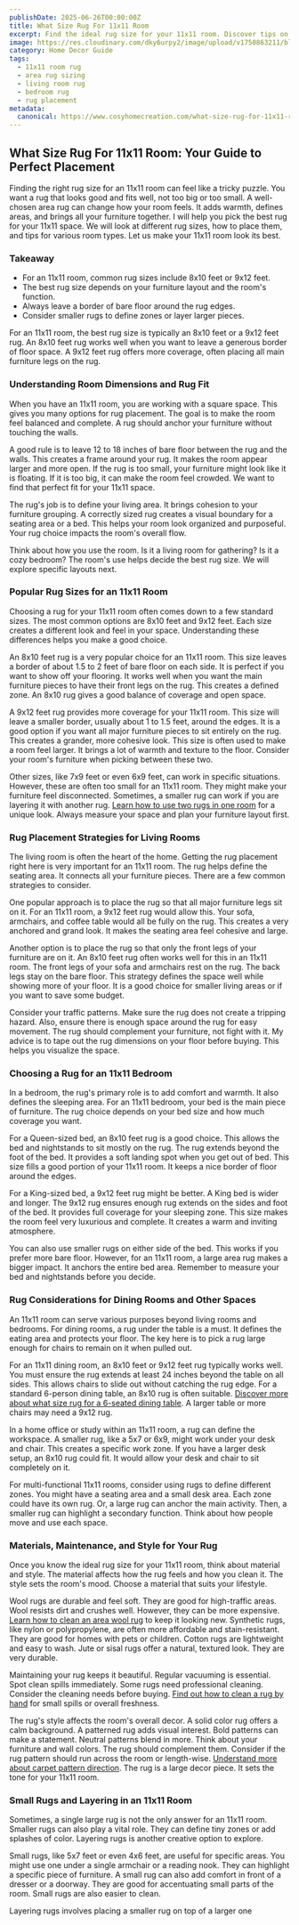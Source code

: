 ```yaml
---
publishDate: 2025-06-26T00:00:00Z
title: What Size Rug For 11x11 Room
excerpt: Find the ideal rug size for your 11x11 room. Discover tips on rug placement, common dimensions, and how to define your space with the perfect area rug.
image: https://res.cloudinary.com/dky6urpy2/image/upload/v1750863211/blog_image_1750863211_qccjka.webp
category: Home Decor Guide
tags:
  - 11x11 room rug
  - area rug sizing
  - living room rug
  - bedroom rug
  - rug placement
metadata:
  canonical: https://www.cosyhomecreation.com/what-size-rug-for-11x11-room
---
```


## What Size Rug For 11x11 Room: Your Guide to Perfect Placement

Finding the right rug size for an 11x11 room can feel like a tricky puzzle. You want a rug that looks good and fits well, not too big or too small. A well-chosen area rug can change how your room feels. It adds warmth, defines areas, and brings all your furniture together. I will help you pick the best rug for your 11x11 space. We will look at different rug sizes, how to place them, and tips for various room types. Let us make your 11x11 room look its best.

### Takeaway

*   For an 11x11 room, common rug sizes include 8x10 feet or 9x12 feet.
*   The best rug size depends on your furniture layout and the room's function.
*   Always leave a border of bare floor around the rug edges.
*   Consider smaller rugs to define zones or layer larger pieces.

For an 11x11 room, the best rug size is typically an 8x10 feet or a 9x12 feet rug. An 8x10 feet rug works well when you want to leave a generous border of floor space. A 9x12 feet rug offers more coverage, often placing all main furniture legs on the rug.

### Understanding Room Dimensions and Rug Fit

When you have an 11x11 room, you are working with a square space. This gives you many options for rug placement. The goal is to make the room feel balanced and complete. A rug should anchor your furniture without touching the walls.

A good rule is to leave 12 to 18 inches of bare floor between the rug and the walls. This creates a frame around your rug. It makes the room appear larger and more open. If the rug is too small, your furniture might look like it is floating. If it is too big, it can make the room feel crowded. We want to find that perfect fit for your 11x11 space.

The rug's job is to define your living area. It brings cohesion to your furniture grouping. A correctly sized rug creates a visual boundary for a seating area or a bed. This helps your room look organized and purposeful. Your rug choice impacts the room's overall flow.

Think about how you use the room. Is it a living room for gathering? Is it a cozy bedroom? The room's use helps decide the best rug size. We will explore specific layouts next.

### Popular Rug Sizes for an 11x11 Room

Choosing a rug for your 11x11 room often comes down to a few standard sizes. The most common options are 8x10 feet and 9x12 feet. Each size creates a different look and feel in your space. Understanding these differences helps you make a good choice.

An 8x10 feet rug is a very popular choice for an 11x11 room. This size leaves a border of about 1.5 to 2 feet of bare floor on each side. It is perfect if you want to show off your flooring. It works well when you want the main furniture pieces to have their front legs on the rug. This creates a defined zone. An 8x10 rug gives a good balance of coverage and open space.

A 9x12 feet rug provides more coverage for your 11x11 room. This size will leave a smaller border, usually about 1 to 1.5 feet, around the edges. It is a good option if you want all major furniture pieces to sit entirely on the rug. This creates a grander, more cohesive look. This size is often used to make a room feel larger. It brings a lot of warmth and texture to the floor. Consider your room's furniture when picking between these two.

Other sizes, like 7x9 feet or even 6x9 feet, can work in specific situations. However, these are often too small for an 11x11 room. They might make your furniture feel disconnected. Sometimes, a smaller rug can work if you are layering it with another rug. [Learn how to use two rugs in one room](https://cosyhomecreation.com/how-to-use-two-rugs-in-one-room) for a unique look. Always measure your space and plan your furniture layout first.

### Rug Placement Strategies for Living Rooms

The living room is often the heart of the home. Getting the rug placement right here is very important for an 11x11 room. The rug helps define the seating area. It connects all your furniture pieces. There are a few common strategies to consider.

One popular approach is to place the rug so that all major furniture legs sit on it. For an 11x11 room, a 9x12 feet rug would allow this. Your sofa, armchairs, and coffee table would all be fully on the rug. This creates a very anchored and grand look. It makes the seating area feel cohesive and large.

Another option is to place the rug so that only the front legs of your furniture are on it. An 8x10 feet rug often works well for this in an 11x11 room. The front legs of your sofa and armchairs rest on the rug. The back legs stay on the bare floor. This strategy defines the space well while showing more of your floor. It is a good choice for smaller living areas or if you want to save some budget.

Consider your traffic patterns. Make sure the rug does not create a tripping hazard. Also, ensure there is enough space around the rug for easy movement. The rug should complement your furniture, not fight with it. My advice is to tape out the rug dimensions on your floor before buying. This helps you visualize the space.

### Choosing a Rug for an 11x11 Bedroom

In a bedroom, the rug's primary role is to add comfort and warmth. It also defines the sleeping area. For an 11x11 bedroom, your bed is the main piece of furniture. The rug choice depends on your bed size and how much coverage you want.

For a Queen-sized bed, an 8x10 feet rug is a good choice. This allows the bed and nightstands to sit mostly on the rug. The rug extends beyond the foot of the bed. It provides a soft landing spot when you get out of bed. This size fills a good portion of your 11x11 room. It keeps a nice border of floor around the edges.

For a King-sized bed, a 9x12 feet rug might be better. A King bed is wider and longer. The 9x12 rug ensures enough rug extends on the sides and foot of the bed. It provides full coverage for your sleeping zone. This size makes the room feel very luxurious and complete. It creates a warm and inviting atmosphere.

You can also use smaller rugs on either side of the bed. This works if you prefer more bare floor. However, for an 11x11 room, a large area rug makes a bigger impact. It anchors the entire bed area. Remember to measure your bed and nightstands before you decide.

### Rug Considerations for Dining Rooms and Other Spaces

An 11x11 room can serve various purposes beyond living rooms and bedrooms. For dining rooms, a rug under the table is a must. It defines the eating area and protects your floor. The key here is to pick a rug large enough for chairs to remain on it when pulled out.

For an 11x11 dining room, an 8x10 feet or 9x12 feet rug typically works well. You must ensure the rug extends at least 24 inches beyond the table on all sides. This allows chairs to slide out without catching the rug edge. For a standard 6-person dining table, an 8x10 rug is often suitable. [Discover more about what size rug for a 6-seated dining table](https://cosyhomecreation.com/what-size-rug-for-6-seated-dining-table). A larger table or more chairs may need a 9x12 rug.

In a home office or study within an 11x11 room, a rug can define the workspace. A smaller rug, like a 5x7 or 6x9, might work under your desk and chair. This creates a specific work zone. If you have a larger desk setup, an 8x10 rug could fit. It would allow your desk and chair to sit completely on it.

For multi-functional 11x11 rooms, consider using rugs to define different zones. You might have a seating area and a small desk area. Each zone could have its own rug. Or, a large rug can anchor the main activity. Then, a smaller rug can highlight a secondary function. Think about how people move and use each space.

### Materials, Maintenance, and Style for Your Rug

Once you know the ideal rug size for your 11x11 room, think about material and style. The material affects how the rug feels and how you clean it. The style sets the room's mood. Choose a material that suits your lifestyle.

Wool rugs are durable and feel soft. They are good for high-traffic areas. Wool resists dirt and crushes well. However, they can be more expensive. [Learn how to clean an area wool rug](https://cosyhomecreation.com/how-do-you-clean-an-area-wool-rug) to keep it looking new. Synthetic rugs, like nylon or polypropylene, are often more affordable and stain-resistant. They are good for homes with pets or children. Cotton rugs are lightweight and easy to wash. Jute or sisal rugs offer a natural, textured look. They are very durable.

Maintaining your rug keeps it beautiful. Regular vacuuming is essential. Spot clean spills immediately. Some rugs need professional cleaning. Consider the cleaning needs before buying. [Find out how to clean a rug by hand](https://cosyhomecreation.com/how-to-clean-a-rug-by-hand) for small spills or overall freshness.

The rug's style affects the room's overall decor. A solid color rug offers a calm background. A patterned rug adds visual interest. Bold patterns can make a statement. Neutral patterns blend in more. Think about your furniture and wall colors. The rug should complement them. Consider if the rug pattern should run across the room or length-wise. [Understand more about carpet pattern direction](https://cosyhomecreation.com/should-carpet-pattern-run-across-room). The rug is a large decor piece. It sets the tone for your 11x11 room.

### Small Rugs and Layering in an 11x11 Room

Sometimes, a single large rug is not the only answer for an 11x11 room. Smaller rugs can also play a vital role. They can define tiny zones or add splashes of color. Layering rugs is another creative option to explore.

Small rugs, like 5x7 feet or even 4x6 feet, are useful for specific areas. You might use one under a single armchair or a reading nook. They can highlight a specific piece of furniture. A small rug can also add comfort in front of a dresser or a doorway. They are good for accentuating small parts of the room. Small rugs are also easier to clean.

Layering rugs involves placing a smaller rug on top of a larger one